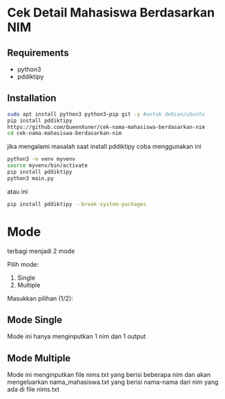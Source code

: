 # Cek Detail Mahasiswa Berdasarkan NIM

## Requirements
*  python3
*  pddiktipy

## Installation

```sh
sudo apt install python3 python3-pip git -y #untuk debian/ubuntu
pip install pddiktipy
https://github.com/QueenXuner/cek-nama-mahasiswa-berdasarkan-nim
cd cek-nama-mahasiswa-berdasarkan-nim
```

jika mengalami masalah saat install pddiktipy coba menggunakan ini
```sh
python3 -m venv myvenv
source myvenv/bin/activate
pip install pddiktipy
python3 main.py
```

atau ini

```sh
pip install pddiktipy --break-system-packages
```

# Mode
terbagi menjadi 2 mode

Pilih mode:
1. Single
2. Multiple

Masukkan pilihan (1/2): 

## Mode Single
Mode ini hanya menginputkan 1 nim dan 1 output

## Mode Multiple
Mode ini menginputkan file nims.txt yang berisi beberapa nim dan akan mengeluarkan nama_mahasiswa.txt yang berisi nama-nama dari nim yang ada di file nims.txt

